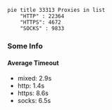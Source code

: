 
```mermaid
pie title 33313 Proxies in list
    "HTTP" : 22364
    "HTTPS": 4672
    "SOCKS" : 9833
```

### Some Info
#### Average Timeout

- mixed: 2.9s
- http: 1.4s
- https: 8.6s
- socks: 6.5s